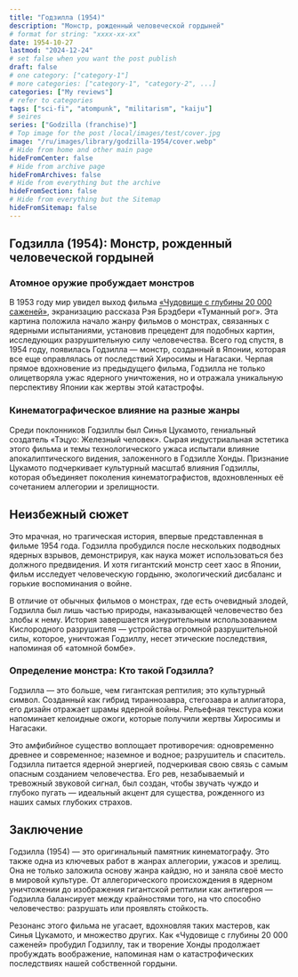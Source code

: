 ```yaml
---
title: "Годзилла (1954)"
description: "Монстр, рожденный человеческой гордыней"
# format for string: "xxxx-xx-xx"
date: 1954-10-27
lastmod: "2024-12-24"
# set false when you want the post publish
draft: false
# one category: ["category-1"]
# more categories: ["category-1", "category-2", ...]
categories: ["My reviews"]
# refer to categories
tags: ["sci-fi", "atompunk", "militarism", "kaiju"]
# seires
series: ["Godzilla (franchise)"]
# Top image for the post /local/images/test/cover.jpg
image: "/ru/images/library/godzilla-1954/cover.webp"
# Hide from home and other main page
hideFromCenter: false
# Hide from archive page
hideFromArchives: false
# Hide from everything but the archive
hideFromSection: false
# Hide from everything but the Sitemap
hideFromSitemap: false
---
```

## Годзилла (1954): Монстр, рожденный человеческой гордыней

### Атомное оружие пробуждает монстров

В 1953 году мир увидел выход фильма <a href="/ru/library/the-beast-from-20000-fathoms-1953/" target="_blank">«Чудовище с глубины 20 000 саженей»</a>, экранизацию рассказа Рэя Брэдбери «Туманный рог». Эта картина положила начало жанру фильмов о монстрах, связанных с ядерными испытаниями, установив прецедент для подобных картин, исследующих разрушительную силу человечества. Всего год спустя, в 1954 году, появилась Годзилла — монстр, созданный в Японии, которая все еще оправлялась от последствий Хиросимы и Нагасаки. Черпая прямое вдохновение из предыдущего фильма, Годзилла не только олицетворяла ужас ядерного уничтожения, но и отражала уникальную перспективу Японии как жертвы этой катастрофы.

### Кинематографическое влияние на разные жанры

Среди поклонников Годзиллы был Синья Цукамото, гениальный создатель «Тэцуо: Железный человек». Сырая индустриальная эстетика этого фильма и темы технологического ужаса испытали влияние апокалиптического видения, заложенного в Годзилле Хонды. Признание Цукамото подчеркивает культурный масштаб влияния Годзиллы, которая объединяет поколения кинематографистов, вдохновленных её сочетанием аллегории и зрелищности.

## Неизбежный сюжет

Это мрачная, но трагическая история, впервые представленная в фильме 1954 года. Годзилла пробудился после нескольких подводных ядерных взрывов, демонстрируя, как наука может использоваться без должного предвидения. И хотя гигантский монстр сеет хаос в Японии, фильм исследует человеческую гордыню, экологический дисбаланс и горькие воспоминания о войне.

В отличие от обычных фильмов о монстрах, где есть очевидный злодей, Годзилла был лишь частью природы, наказывающей человечество без злобы к нему. История завершается изнурительным использованием Кислородного разрушителя — устройства огромной разрушительной силы, которое, уничтожая Годзиллу, несет этические последствия, напоминая об «атомной бомбе».

### Определение монстра: Кто такой Годзилла?

Годзилла — это больше, чем гигантская рептилия; это культурный символ. Созданный как гибрид тираннозавра, стегозавра и аллигатора, его дизайн отражает шрамы ядерной войны. Рельефная текстура кожи напоминает келоидные ожоги, которые получили жертвы Хиросимы и Нагасаки.

Это амфибийное существо воплощает противоречия: одновременно древнее и современное; наземное и водное; разрушитель и спаситель. Годзилла питается ядерной энергией, подчеркивая свою связь с самым опасным созданием человечества. Его рев, незабываемый и тревожный звуковой сигнал, был создан, чтобы звучать чуждо и глубоко пугать — идеальный акцент для существа, рожденного из наших самых глубоких страхов.

## Заключение

Годзилла (1954) — это оригинальный памятник кинематографу. Это также одна из ключевых работ в жанрах аллегории, ужасов и зрелищ. Она не только заложила основу жанра кайдзю, но и заняла своё место в мировой культуре. От аллегорического происхождения в ядерном уничтожении до изображения гигантской рептилии как антигероя — Годзилла балансирует между крайностями того, на что способно человечество: разрушать или проявлять стойкость.

Резонанс этого фильма не угасает, вдохновляя таких мастеров, как Синья Цукамото, и множество других. Как «Чудовище с глубины 20 000 саженей» пробудил Годзиллу, так и творение Хонды продолжает пробуждать воображение, напоминая нам о катастрофических последствиях нашей собственной гордыни.